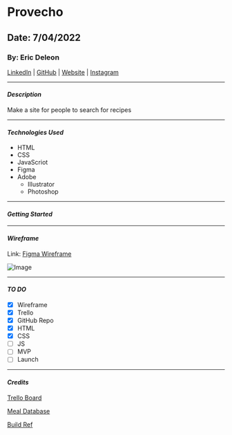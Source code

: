 # Provecho

## Date: 7/04/2022

### By: Eric Deleon

[LinkedIn](https://www.linkedin.com/in/eric-deleon-77a99134/) | [GitHub](https://github.com/132E) | [Website](https://132design.com/) | [Instagram](https://www.instagram.com/132design_/?hl=en)

---

#### **_Description_**

Make a site for people to search for recipes

---

#### **_Technologies Used_**

- HTML
- CSS
- JavaScriot
- Figma
- Adobe
  - Illustrator
  - Photoshop

---

#### **_Getting Started_**

---

#### **_Wireframe_**

Link: [Figma Wireframe](https://www.figma.com/file/lRO4stZxSPzF7AM9daL66e/Sneaker-Seeker-wireframe?node-id=0%3A1)

![Image](https://i.imgur.com/KNsOLvH.png)

---

#### **_TO DO_**

- [x] Wireframe
- [x] Trello
- [x] GitHub Repo
- [x] HTML
- [x] CSS
- [ ] JS
- [ ] MVP
- [ ] Launch

---

#### **_Credits_**

[Trello Board](https://trello.com/b/UkAEGCos/sneaker-seeker)

[Meal Database](https://www.themealdb.com/)

[Build Ref](https://www.youtube.com/watch?v=x8EY0BlhPGk)

